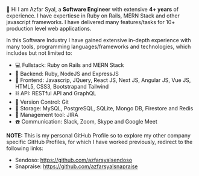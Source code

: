 👋 Hi I am Azfar Syal, a **Software Engineer** with extensive **4+ years** of experience. I have expertiese in Ruby on Rails, MERN Stack and other javascript frameworks. I have delivered many features/tasks for 10+ production level web applications.

In this Software Industry I have gained extensive in-depth experience with many tools, programming languages/frameworks and technologies, which includes but not limited to:

- 💻 Fullstack: Ruby on Rails and MERN Stack
- 🤖 Backend: Ruby, NodeJS and ExpressJS
- 🎨 Frontend: Javascrip, JQuery, React JS, Next JS, Angular JS, Vue JS, HTML5, CSS3, Bootstrapand Tailwind
- ⛓️ API: RESTful API and GraphQL
- 🔗 Version Control: Git
- 💾 Storage: MySQL, PostgreSQL, SQLite, Mongo DB, Firestore and Redis
- 🔭 Management tool: JIRA
- ☎️ Communication: Slack, Zoom, Skype and Google Meet

**NOTE:**
This is my personal GitHub Profile so to explore my other company specific GitHub Profiles, for which I have worked previously, redirect to the following links:
- Sendoso: https://github.com/azfarsyalsendoso 
- Snapraise: https://github.com/azfarsyalsnapraise
